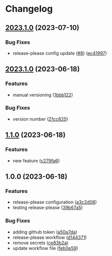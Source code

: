 # Changelog

## [2023.1.0](https://github.com/Ramkrish26/release-please/compare/v2023.1.0...v2023.1.0) (2023-07-10)


### Bug Fixes

* release-please config update ([#8](https://github.com/Ramkrish26/release-please/issues/8)) ([ec41997](https://github.com/Ramkrish26/release-please/commit/ec41997ef1bac2e23785028aa6de01908acab8d8))

## [2023.1.0](https://github.com/Ramkrish26/release-please/compare/v1.1.0...v2023.1.0) (2023-06-18)


### Features

* manual versioning ([1bbb122](https://github.com/Ramkrish26/release-please/commit/1bbb122886535380585aabdbb392f0af1f746bd9))


### Bug Fixes

* version number ([21cc825](https://github.com/Ramkrish26/release-please/commit/21cc825b9a6facb4ebefe41f13c82837f7aec01f))

## [1.1.0](https://github.com/Ramkrish26/release-please/compare/v1.0.0...v1.1.0) (2023-06-18)


### Features

* new feature ([c279fa6](https://github.com/Ramkrish26/release-please/commit/c279fa6b8370660bf1321e0cee7ba2966b2006a3))

## 1.0.0 (2023-06-18)


### Features

* release-please configuration ([a3c2d08](https://github.com/Ramkrish26/release-please/commit/a3c2d085ecfd5492d2886ed19c62373fa4b96882))
* testing release-please ([39b67a5](https://github.com/Ramkrish26/release-please/commit/39b67a599cb52e5168b22eb3159dde788bbd34ae))


### Bug Fixes

* adding github token ([a50a7da](https://github.com/Ramkrish26/release-please/commit/a50a7da1a9cd6f2df8ec19849497002f1e14d654))
* release-please workflow ([d144371](https://github.com/Ramkrish26/release-please/commit/d144371c1af4b6faf545ee2c86794230d054c2f9))
* remove secrets ([ce83b2a](https://github.com/Ramkrish26/release-please/commit/ce83b2af01f570db67aaa1f8029a29e2f10b26d3))
* update workflow file ([feb0e59](https://github.com/Ramkrish26/release-please/commit/feb0e597bccde098897d35182504d720ccd5e5ea))
